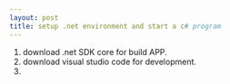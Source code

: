 ```yaml
---
layout: post
title: setup .net environment and start a c# program
---
```


1. download .net SDK core for build APP.
2. download visual studio code for development.
3. 